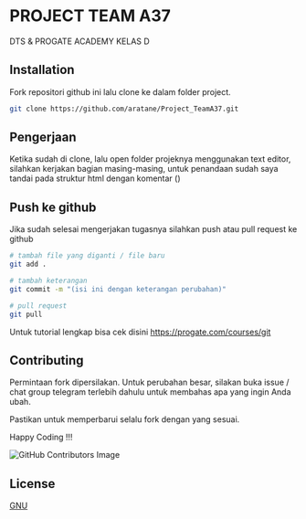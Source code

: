 # PROJECT TEAM A37

DTS & PROGATE ACADEMY KELAS D

## Installation

Fork repositori github ini lalu clone ke dalam folder project.

```bash
git clone https://github.com/aratane/Project_TeamA37.git
```

## Pengerjaan
Ketika sudah di clone, lalu open folder projeknya menggunakan text editor, silahkan kerjakan bagian masing-masing, untuk penandaan sudah saya tandai pada struktur html dengan komentar (<!-- Contoh Komentar-->)
## Push ke github

Jika sudah selesai mengerjakan tugasnya silahkan push atau pull request ke github

```bash
# tambah file yang diganti / file baru
git add .

# tambah keterangan
git commit -m "(isi ini dengan keterangan perubahan)"

# pull request
git pull

```

Untuk tutorial lengkap bisa cek disini https://progate.com/courses/git
## Contributing
Permintaan fork dipersilakan. Untuk perubahan besar, silakan buka issue / chat group telegram terlebih dahulu untuk membahas apa yang ingin Anda ubah.

Pastikan untuk memperbarui selalu fork dengan yang sesuai.

Happy Coding !!!

![GitHub Contributors Image](https://contrib.rocks/image?repo=Your_GitHub_Username/Your_GitHub_Repository_Name)

## License
[GNU](https://github.com/aratane/Project_TeamA37/blob/main/LICENSE.md)
